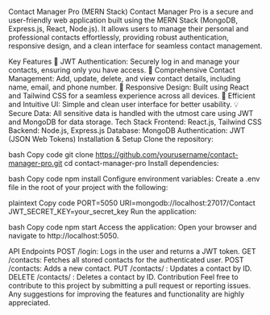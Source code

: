 Contact Manager Pro (MERN Stack)
Contact Manager Pro is a secure and user-friendly web application built using the MERN Stack (MongoDB, Express.js, React, Node.js). It allows users to manage their personal and professional contacts effortlessly, providing robust authentication, responsive design, and a clean interface for seamless contact management.

Key Features
🔑 JWT Authentication: Securely log in and manage your contacts, ensuring only you have access.
📇 Comprehensive Contact Management: Add, update, delete, and view contact details, including name, email, and phone number.
📱 Responsive Design: Built using React and Tailwind CSS for a seamless experience across all devices.
🔄 Efficient and Intuitive UI: Simple and clean user interface for better usability.
💡 Secure Data: All sensitive data is handled with the utmost care using JWT and MongoDB for data storage.
Tech Stack
Frontend: React.js, Tailwind CSS
Backend: Node.js, Express.js
Database: MongoDB
Authentication: JWT (JSON Web Tokens)
Installation & Setup
Clone the repository:

bash
Copy code
git clone https://github.com/yourusername/contact-manager-pro.git
cd contact-manager-pro
Install dependencies:

bash
Copy code
npm install
Configure environment variables: Create a .env file in the root of your project with the following:

plaintext
Copy code
PORT=5050
URI=mongodb://localhost:27017/Contact
JWT_SECRET_KEY=your_secret_key
Run the application:

bash
Copy code
npm start
Access the application: Open your browser and navigate to http://localhost:5050.

API Endpoints
POST /login: Logs in the user and returns a JWT token.
GET /contacts: Fetches all stored contacts for the authenticated user.
POST /contacts: Adds a new contact.
PUT /contacts/
: Updates a contact by ID.
DELETE /contacts/
: Deletes a contact by ID.
Contribution
Feel free to contribute to this project by submitting a pull request or reporting issues. Any suggestions for improving the features and functionality are highly appreciated.

